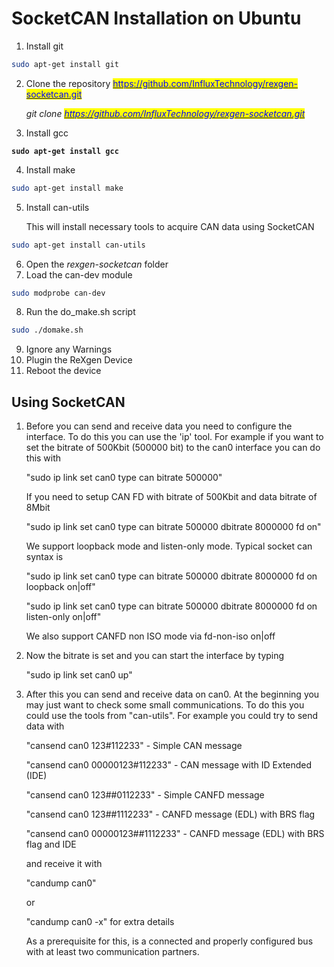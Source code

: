 # SocketCAN Installation on Ubuntu

1. Install git

```bash
sudo apt-get install git
```

2.  Clone the repository [<mark style="color:blue;">https://github.com/InfluxTechnology/rexgen-socketcan.git</mark>](https://github.com/InfluxTechnology/rexgen-socketcan.git)

    &#x20;_git clone_ [_<mark style="color:blue;">https://github.com/InfluxTechnology/rexgen-socketcan.git</mark>_](https://github.com/InfluxTechnology/rexgen-socketcan.git)
3. Install gcc

<pre class="language-bash"><code class="lang-bash"><strong>sudo apt-get install gcc
</strong></code></pre>

4. Install make

```bash
sudo apt-get install make    
```

5.  Install can-utils

    This will install necessary tools to acquire CAN data using SocketCAN

```bash
sudo apt-get install can-utils
```

6. Open the _rexgen-socketcan_ folder
7. Load the can-dev module

```bash
sudo modprobe can-dev
```

8. Run the do\_make.sh script

```bash
sudo ./domake.sh
```

9. Ignore any Warnings
10. Plugin the ReXgen Device
11. Reboot the device

## Using SocketCAN

1.  Before you can send and receive data you need to configure the interface. To do this you can use the 'ip' tool. For example if you want to set the bitrate of 500Kbit (500000 bit) to the can0 interface you can do this with&#x20;

    "sudo ip link set can0 type can bitrate 500000"

    If you need to setup CAN FD with bitrate of 500Kbit and data bitrate of 8Mbit&#x20;

    "sudo ip link set can0 type can bitrate 500000 dbitrate 8000000 fd on"

    We support loopback mode and listen-only mode. Typical socket can syntax is&#x20;

    "sudo ip link set can0 type can bitrate 500000 dbitrate 8000000 fd on loopback on|off"&#x20;

    "sudo ip link set can0 type can bitrate 500000 dbitrate 8000000 fd on listen-only on|off"

    We also support CANFD non ISO mode via fd-non-iso on|off
2.  Now the bitrate is set and you can start the interface by typing

    "sudo ip link set can0 up"
3.  After this you can send and receive data on can0. At the beginning you may just want to check some small communications. To do this you could use the tools from "can-utils". For example you could try to send data with

    "cansend can0 123#112233" - Simple CAN message&#x20;

    "cansend can0 00000123#112233" - CAN message with ID Extended (IDE)&#x20;

    "cansend can0 123##0112233" - Simple CANFD message&#x20;

    "cansend can0 123##1112233" - CANFD message (EDL) with BRS flag&#x20;

    "cansend can0 00000123##1112233" - CANFD message (EDL) with BRS flag and IDE&#x20;

    and receive it with

    "candump can0"&#x20;

    or&#x20;

    "candump can0 -x" for extra details

    As a prerequisite for this, is a connected and properly configured bus with at least two communication partners.
